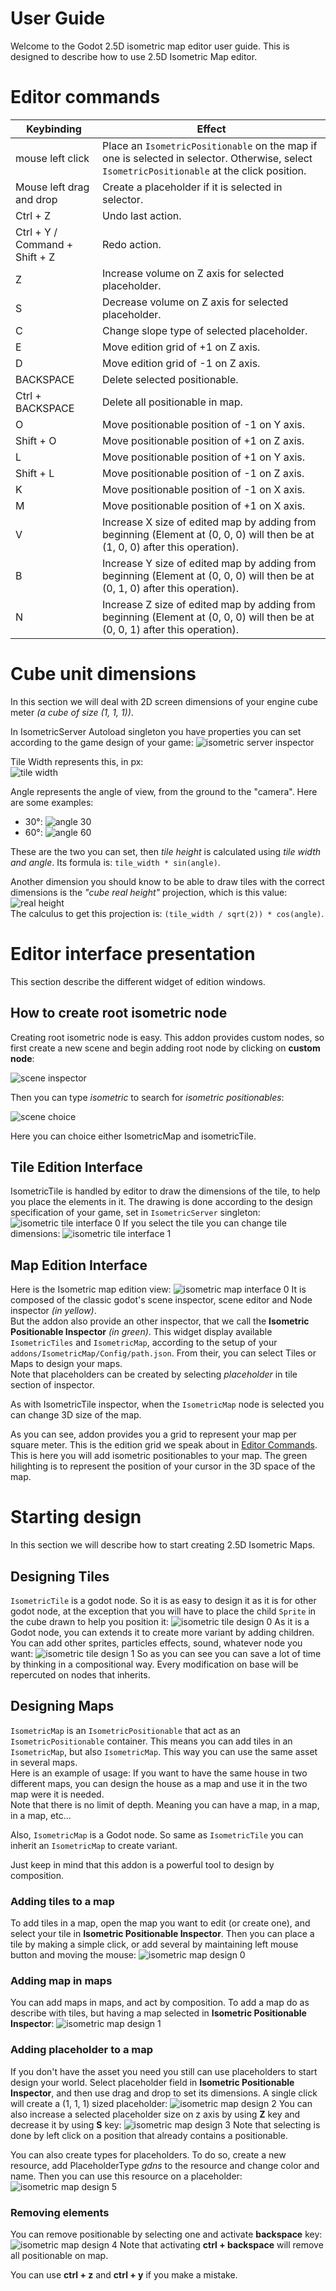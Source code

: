 # User Guide

Welcome to the Godot 2.5D isometric map editor user guide. This is designed to describe how to use 2.5D Isometric Map
editor.

# Editor commands

| Keybinding                     | Effect                                                                                                                                       |
|--------------------------------|----------------------------------------------------------------------------------------------------------------------------------------------|
| mouse left click               | Place an `IsometricPositionable` on the map if one is selected in selector. Otherwise, select `IsometricPositionable` at the click position. |
| Mouse left drag and drop       | Create a placeholder if it is selected in selector.                                                                                          |
| Ctrl + Z                       | Undo last action.                                                                                                                            |
| Ctrl + Y / Command + Shift + Z | Redo action.                                                                                                                                 |
| Z                              | Increase volume on Z axis for selected placeholder.                                                                                          |
| S                              | Decrease volume on Z axis for selected placeholder.                                                                                          |
| C                              | Change slope type of selected placeholder.                                                                                                   |
| E                              | Move edition grid of +1 on Z axis.                                                                                                           |
| D                              | Move edition grid of -1 on Z axis.                                                                                                           |
| BACKSPACE                      | Delete selected positionable.                                                                                                                |
| Ctrl + BACKSPACE               | Delete all positionable in map.                                                                                                              |
| O                              | Move positionable position of -1 on Y axis.                                                                                                  |
| Shift + O                      | Move positionable position of +1 on Z axis.                                                                                                  |
| L                              | Move positionable position of +1 on Y axis.                                                                                                  |
| Shift + L                      | Move positionable position of -1 on Z axis.                                                                                                  |
| K                              | Move positionable position of -1 on X axis.                                                                                                  |
| M                              | Move positionable position of +1 on X axis.                                                                                                  |
| V                              | Increase X size of edited map by adding from beginning (Element at (0, 0, 0) will then be at (1, 0, 0) after this operation).                |
| B                              | Increase Y size of edited map by adding from beginning (Element at (0, 0, 0) will then be at (0, 1, 0) after this operation).                |
| N                              | Increase Z size of edited map by adding from beginning (Element at (0, 0, 0) will then be at (0, 0, 1) after this operation).                |

# Cube unit dimensions

In this section we will deal with 2D screen dimensions of your engine cube meter *(a cube of size (1, 1, 1))*.

In IsometricServer Autoload singleton you have properties you can set according to the game design of your game:
![isometric server inspector]

Tile Width represents this, in px:  
![tile width]

Angle represents the angle of view, from the ground to the "camera". Here are some examples:

- 30°: ![angle 30]
- 60°: ![angle 60]

These are the two you can set, then *tile height* is calculated using *tile width and angle*. Its formula is:
`tile_width * sin(angle)`.

Another dimension you should know to be able to draw tiles with the correct dimensions is the *"cube real height"*
projection, which is this value:  
![real height]  
The calculus to get this projection is: `(tile_width / sqrt(2)) * cos(angle)`.

# Editor interface presentation

This section describe the different widget of edition windows.

## How to create root isometric node

Creating root isometric node is easy. This addon provides custom nodes, so first create a new scene and begin adding
root node by clicking on **custom node**:

![scene inspector]

Then you can type *isometric* to search for *isometric positionables*:

![scene choice]

Here you can choice either IsometricMap and isometricTile.

## Tile Edition Interface

IsometricTile is handled by editor to draw the dimensions of the tile, to help you place the elements in it.
The drawing is done according to the design specification of your game, set in `IsometricServer` singleton:
![isometric tile interface 0]
If you select the tile you can change tile dimensions:
![isometric tile interface 1]

## Map Edition Interface

Here is the Isometric map edition view:
![isometric map interface 0]
It is composed of the classic godot's scene inspector, scene editor and Node inspector *(in yellow)*.  
But the addon also provide an other inspector, that we call the **Isometric Positionable Inspector** *(in green)*.
This widget display available `IsometricTiles` and `IsometricMap`, according to the setup of your
`addons/IsometricMap/Config/path.json`. From their, you can select Tiles or Maps to design your maps.  
Note that placeholders can be created by selecting *placeholder* in tile section
of inspector.

As with IsometricTile inspector, when the `IsometricMap` node is selected you can change 3D size of the map.

As you can see, addon provides you a grid to represent your map per square meter. This is the edition grid we speak
about in [Editor Commands](#editor-commands). This is here you will add isometric positionables to your map. The green
hilighting is to represent the position of your cursor in the 3D space of the map.

# Starting design

In this section we will describe how to start creating 2.5D Isometric Maps.

## Designing Tiles

`IsometricTile` is a godot node. So it is as easy to design it as it is for other godot node, at the exception that you
will have to place the child `Sprite` in the cube drawn to help you position it:
![isometric tile design 0]
As it is a Godot node, you can extends it to create more variant by adding children. You can add other sprites,
particles effects, sound, whatever node you want:
![isometric tile design 1]
So as you can see you can save a lot of time by thinking in a compositional way. Every modification on base will be
repercuted on nodes that inherits.

## Designing Maps

`IsometricMap` is an `IsometricPositionable` that act as an `IsometricPositionable` container. This means you can add
tiles in an `IsometricMap`, but also `IsometricMap`. This way you can use the same asset in several maps.  
Here is an example of usage: If you want to have the same house in two different maps, you can design the house as a map
and use it in the two map were it is needed.  
Note that there is no limit of depth. Meaning you can have a map, in a map, in a map, etc...

Also, `IsometricMap` is a Godot node. So same as `IsometricTile` you can inherit an `IsometricMap` to create variant.

Just keep in mind that this addon is a powerful tool to design by composition.

### Adding tiles to a map

To add tiles in a map, open the map you want to edit (or create one), and select your tile in
**Isometric Positionable Inspector**. Then you can place a tile by making a simple click, or add several by maintaining
left mouse button and moving the mouse:
![isometric map design 0]

### Adding map in maps

You can add maps in maps, and act by composition. To add a map do as describe with tiles, but having a map selected in
**Isometric Positionable Inspector**:
![isometric map design 1]

### Adding placeholder to a map

If you don't have the asset you need you still can use placeholders to start design your world. Select placeholder field
in **Isometric Positionable Inspector**, and then use drag and drop to set its dimensions. A single click will create a
(1, 1, 1) sized placeholder:
![isometric map design 2]
You can also increase a selected placeholder size on z axis by using **Z** key and decrease it by using **S** key:
![isometric map design 3]
Note that selecting is done by left click on a position that already contains a positionable.

You can also create types for placeholders. To do so, create a new resource, add PlaceholderType *gdns* to the resource
and change color and name. Then you can use this resource on a placeholder:
![isometric map design 5]

### Removing elements

You can remove positionable by selecting one and activate **backspace** key:
![isometric map design 4]
Note that activating **ctrl + backspace** will remove all positionable on map.

You can use **ctrl + z** and **ctrl + y** if you make a mistake.


[isometric server inspector]: png/iso_server_inspector.png
[tile width]: png/tile_width.png
[angle 30]: png/angle_30.png
[angle 60]: png/angle_60.png
[real height]: png/height_representation.png
[scene inspector]: png/scene_inspector.png
[scene choice]: png/scene_choice.png
[isometric tile interface 0]: png/isometric_tile_interface_0.png
[isometric tile interface 1]: png/isometric_tile_interface_1.png
[isometric map interface 0]: png/isometric_map_interface_0.png
[isometric tile design 0]: gif/isometric_tile_design_0.gif
[isometric tile design 1]: gif/isometric_tile_design_1.gif
[isometric map design 0]: gif/isometric_map_design_0.gif
[isometric map design 1]: gif/isometric_map_design_1.gif
[isometric map design 2]: gif/isometric_map_design_2.gif
[isometric map design 3]: gif/isometric_map_design_3.gif
[isometric map design 4]: gif/isometric_map_design_4.gif
[isometric map design 5]: gif/isometric_map_design_5.gif